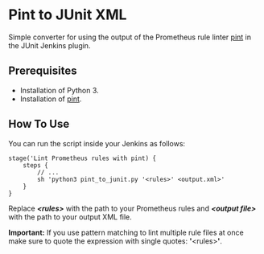 # Pint to JUnit XML

Simple converter for using the output of the Prometheus rule linter [pint](https://cloudflare.github.io/pint/) in the JUnit Jenkins plugin.

## Prerequisites

* Installation of Python 3.
* Installation of [pint](https://cloudflare.github.io/pint/#quick-start).

## How To Use

You can run the script inside your Jenkins as follows:
````
stage('Lint Prometheus rules with pint) {
    steps {
        // ...
        sh 'python3 pint_to_junit.py '<rules>' <output.xml>'
    }
}
````
Replace ***\<rules>*** with the path to your Prometheus rules and ***\<output file>*** with the path to your output XML file.

**Important:** If you use pattern matching to lint multiple rule files at once make sure to quote the expression with single quotes: **'**\<rules>**'**.
